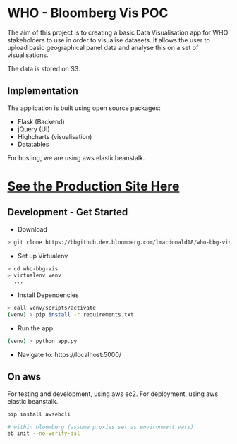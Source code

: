 # WHO - Bloomberg Vis POC

The aim of this project is to creating a basic Data Visualisation app for WHO stakeholders to use in order to visualise datasets. It allows the user to upload basic geographical panel data and analyse this on a set of visualisations.

The data is stored on S3.

## Implementation

The application is built using open source packages:
 - Flask (Backend)
 - jQuery (UI)
 - Highcharts (visualisation)
 - Datatables

For hosting, we are using aws elasticbeanstalk.
# [See the Production Site Here](http://who-bbg.eu-west-2.elasticbeanstalk.com/)

## Development - Get Started
 
- Download
```bash
> git clone https://bbgithub.dev.bloomberg.com/lmacdonald18/who-bbg-vis
```
 - Set up Virtualenv
```bash
> cd who-bbg-vis
> virtualenv venv
  ...
```
 - Install Dependencies
```bash
> call venv/scripts/activate
(venv) > pip install -r requirements.txt
```
- Run the app
```bash
(venv) > python app.py 
```
- Navigate to: https://localhost:5000/

## On aws
For testing and development, using aws ec2. 
For deployment, using aws elastic beanstalk.

```bash
pip install awsebcli

# within bloomberg (assume proxies set as environment vars)
eb init --no-verify-ssl
```



